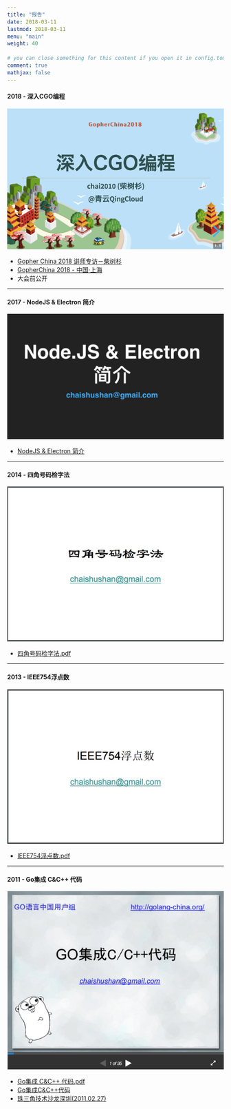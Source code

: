 ```yaml
---
title: "报告"
date: 2018-03-11
lastmod: 2018-03-11
menu: "main"
weight: 40

# you can close something for this content if you open it in config.toml.
comment: true
mathjax: false
---
```


#### 2018 - 深入CGO编程

![深入CGO编程](/images/gopherchina2018-chai2010-cgo.jpg)

- [Gopher China 2018 讲师专访－柴树杉](/post/gopherchina/gopherchina2018-chai2010/)
- [GopherChina 2018 - 中国·上海](http://2018.gopherchina.org)
- 大会前公开

----------


#### 2017 - NodeJS & Electron 简介

![](/images/talks-nodejs.jpg)

- [NodeJS & Electron 简介](/talks/nodejs/index.html)

----------

#### 2014 - 四角号码检字法

![](/images/talks-4c.jpg)

- [四角号码检字法.pdf](/talks/四角号码检字法.pdf)

----------

#### 2013 - IEEE754浮点数

![](/images/talks-ieee754.jpg)

- [IEEE754浮点数.pdf](/talks/IEEE754浮点数.pdf)

----------

#### 2011 - Go集成 C&C++ 代码

![](/images/talks-cgo-sz2011.png)

- [Go集成 C&C++ 代码.pdf](/talks/cgo-sz2011.pdf)
- [Go集成C&C++代码](https://www.slideshare.net/yashi88/gocc)
- [珠三角技术沙龙深圳(2011.02.27)](https://www.flickr.com/photos/yashi88/sets/72157626155161952/with/5482309510/)
